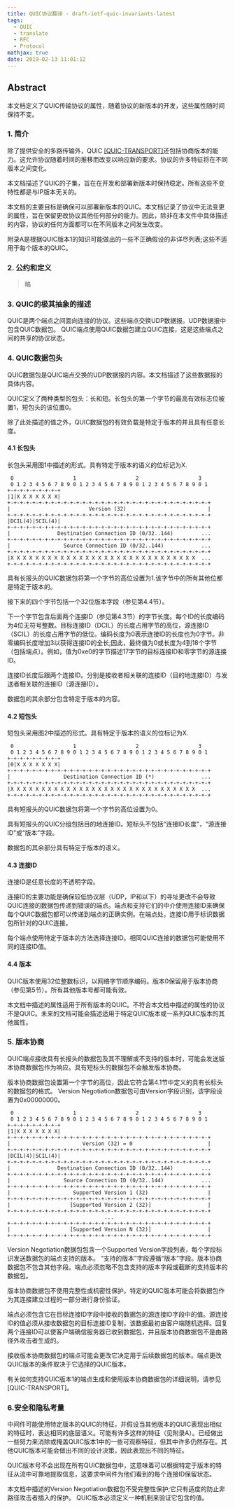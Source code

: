 ```yaml
---
title: QUIC协议翻译 - draft-ietf-quic-invariants-latest
tags:
  - QUIC
  - translate
  - RFC
  - Protocol
mathjax: true
date: 2019-02-13 11:01:12
---
```


## Abstract

本文档定义了QUIC传输协议的属性，随着协议的新版本的开发，这些属性随时间保持不变。

<!-- more -->

### 1. 简介

除了提供安全的多路传输外，QUIC [[QUIC-TRANSPORT]](https://quicwg.org/base-drafts/draft-ietf-quic-invariants.html#QUIC-TRANSPORT)还包括协商版本的能力。这允许协议随着时间的推移而改变以响应新的要求。协议的许多特征将在不同版本之间变化。

本文档描述了QUIC的子集，旨在在开发和部署新版本时保持稳定。所有这些不变特性都是与IP版本无关的。

本文档的主要目标是确保可以部署新版本的QUIC。本文档记录了协议中无法变更的属性，旨在保留更改协议其他任何部分的能力。因此，除非在本文件中具体描述的内容，协议的任何方面都可以在不同版本之间发生改变。

附录A是根据QUIC版本1的知识可能做出的一些不正确假设的非详尽列表;这些不适用于每个版本的QUIC。

### 2. 公约和定义

> 略

### 3. QUIC的极其抽象的描述

QUIC是两个端点之间面向连接的协议。这些端点交换UDP数据报。UDP数据报中包含QUIC数据包。 QUIC端点使用QUIC数据包建立QUIC连接，这是这些端点之间的共享的协议状态。

### 4. QUIC数据包头

QUIC数据包是QUIC端点交换的UDP数据报的内容。本文档描述了这些数据报的具体内容。

QUIC定义了两种类型的包头：长和短。长包头的第一个字节的最高有效标志位被置1，短包头的该位置0。

除了此处描述的值之外，QUIC数据包的有效负载是特定于版本的并且具有任意长度。

#### 4.1 长包头

长包头采用图1中描述的形式。具有特定于版本的语义的位标记为X.

```
 0                   1                   2                   3
 0 1 2 3 4 5 6 7 8 9 0 1 2 3 4 5 6 7 8 9 0 1 2 3 4 5 6 7 8 9 0 1
+-+-+-+-+-+-+-+-+
|1|X X X X X X X|
+-+-+-+-+-+-+-+-+-+-+-+-+-+-+-+-+-+-+-+-+-+-+-+-+-+-+-+-+-+-+-+-+
|                         Version (32)                          |
+-+-+-+-+-+-+-+-+-+-+-+-+-+-+-+-+-+-+-+-+-+-+-+-+-+-+-+-+-+-+-+-+
|DCIL(4)|SCIL(4)|
+-+-+-+-+-+-+-+-+-+-+-+-+-+-+-+-+-+-+-+-+-+-+-+-+-+-+-+-+-+-+-+-+
|               Destination Connection ID (0/32..144)         ...
+-+-+-+-+-+-+-+-+-+-+-+-+-+-+-+-+-+-+-+-+-+-+-+-+-+-+-+-+-+-+-+-+
|                 Source Connection ID (0/32..144)            ...
+-+-+-+-+-+-+-+-+-+-+-+-+-+-+-+-+-+-+-+-+-+-+-+-+-+-+-+-+-+-+-+-+
|X X X X X X X X X X X X X X X X X X X X X X X X X X X X X X  ...
+-+-+-+-+-+-+-+-+-+-+-+-+-+-+-+-+-+-+-+-+-+-+-+-+-+-+-+-+-+-+-+-+
```

具有长报头的QUIC数据包将第一个字节的高位设置为1.该字节中的所有其他位都是特定于版本的。

接下来的四个字节包括一个32位版本字段（参见第4.4节）。

下一个字节包含后面两个连接ID（参见第4.3节）的字节长度。每个ID的长度编码为4位无符号整数。目标连接ID（DCIL）的长度占用字节的高位，源连接ID（SCIL）的长度占用字节的低位。编码长度为0表示连接ID的长度也为0字节。非零编码长度增加3以获得连接ID的全长;因此，最终值为0或长度为4到18个字节（包括端点）。例如，值为0xe0的字节描述17字节的目标连接ID和零字节的源连接ID。

连接ID长度后跟两个连接ID。分别是接收者相关联的连接ID（目的地连接ID）与发送者相关联的连接ID（源连接ID）。

数据包的其余部分包含特定于版本的内容。

#### 4.2 短包头

短包头采用图2中描述的形式。具有特定于版本的语义的位标记为X.

```
 0                   1                   2                   3
 0 1 2 3 4 5 6 7 8 9 0 1 2 3 4 5 6 7 8 9 0 1 2 3 4 5 6 7 8 9 0 1
+-+-+-+-+-+-+-+-+
|0|X X X X X X X|
+-+-+-+-+-+-+-+-+-+-+-+-+-+-+-+-+-+-+-+-+-+-+-+-+-+-+-+-+-+-+-+-+
|                 Destination Connection ID (*)               ...
+-+-+-+-+-+-+-+-+-+-+-+-+-+-+-+-+-+-+-+-+-+-+-+-+-+-+-+-+-+-+-+-+
|X X X X X X X X X X X X X X X X X X X X X X X X X X X X X X  ...
+-+-+-+-+-+-+-+-+-+-+-+-+-+-+-+-+-+-+-+-+-+-+-+-+-+-+-+-+-+-+-+-+
```

具有短报头的QUIC数据包将第一个字节的高位设置为0。

具有短报头的QUIC分组包括目的地连接ID。短标头不包括“连接ID长度”，“源连接ID”或“版本”字段。

数据包的其余部分具有特定于版本的语义。

#### 4.3 连接ID

连接ID是任意长度的不透明字段。

连接ID的主要功能是确保较低协议层（UDP，IP和以下）的寻址更改不会导致QUIC连接的数据包传递到错误的端点。端点和支持它们的中介使用连接ID来确保每个QUIC数据包都可以传递到端点的正确实例。在端点处，连接ID用于标识数据包所针对的QUIC连接。

每个端点使用特定于版本的方法选择连接ID。相同QUIC连接的数据包可能使用不同的连接ID值。

#### 4.4 版本

QUIC版本使用32位整数标识，以网络字节顺序编码。版本0保留用于版本协商（参见第5节）。所有其他版本号都可能有效。

本文档中描述的属性适用于所有版本的QUIC。不符合本文档中描述的属性的协议不是QUIC。未来的文档可能会描述适用于特定QUIC版本或一系列QUIC版本的其他属性。

### 5. 版本协商

QUIC端点接收具有长报头的数据包及其不理解或不支持的版本时，可能会发送版本协商数据包作为响应。具有短标头的数据包不会触发版本协商。

版本协商数据包设置第一个字节的高位，因此它符合第4.1节中定义的具有长标头的数据包的格式。 Version Negotiation数据包可由Version字段识别，该字段设置为0x00000000。

```
 0                   1                   2                   3
 0 1 2 3 4 5 6 7 8 9 0 1 2 3 4 5 6 7 8 9 0 1 2 3 4 5 6 7 8 9 0 1
+-+-+-+-+-+-+-+-+
|1|X X X X X X X|
+-+-+-+-+-+-+-+-+-+-+-+-+-+-+-+-+-+-+-+-+-+-+-+-+-+-+-+-+-+-+-+-+
|                       Version (32) = 0                        |
+-+-+-+-+-+-+-+-+-+-+-+-+-+-+-+-+-+-+-+-+-+-+-+-+-+-+-+-+-+-+-+-+
|DCIL(4)|SCIL(4)|
+-+-+-+-+-+-+-+-+-+-+-+-+-+-+-+-+-+-+-+-+-+-+-+-+-+-+-+-+-+-+-+-+
|               Destination Connection ID (0/32..144)         ...
+-+-+-+-+-+-+-+-+-+-+-+-+-+-+-+-+-+-+-+-+-+-+-+-+-+-+-+-+-+-+-+-+
|                 Source Connection ID (0/32..144)            ...
+-+-+-+-+-+-+-+-+-+-+-+-+-+-+-+-+-+-+-+-+-+-+-+-+-+-+-+-+-+-+-+-+
|                    Supported Version 1 (32)                   |
+-+-+-+-+-+-+-+-+-+-+-+-+-+-+-+-+-+-+-+-+-+-+-+-+-+-+-+-+-+-+-+-+
|                   [Supported Version 2 (32)]                  |
+-+-+-+-+-+-+-+-+-+-+-+-+-+-+-+-+-+-+-+-+-+-+-+-+-+-+-+-+-+-+-+-+
                               ...
+-+-+-+-+-+-+-+-+-+-+-+-+-+-+-+-+-+-+-+-+-+-+-+-+-+-+-+-+-+-+-+-+
|                   [Supported Version N (32)]                  |
+-+-+-+-+-+-+-+-+-+-+-+-+-+-+-+-+-+-+-+-+-+-+-+-+-+-+-+-+-+-+-+-+
```

Version Negotiation数据包包含一个Supported Version字段列表，每个字段标识发送数据包的端点支持的版本。 
“支持的版本”字段遵循“版本”字段。版本协商数据包不包含其他字段。端点必须忽略不包含支持的版本字段或截断的支持版本的数据包。

版本协商数据包不使用完整性或机密性保护。特定的QUIC版本可能会将数据包作为其连接建立过程的一部分进行身份验证。

端点必须包含它在目标连接ID字段中接收的数据包的源连接ID字段中的值。源连接ID的值必须从接收数据包的目标连接ID复制，该数据最初由客户端随机选择。回复两个连接ID可以使客户端确信服务器已收到数据包，并且版本协商数据包不是由路径外攻击者生成的。

接收版本协商数据包的端点可能会更改它决定用于后续数据包的版本。端点更改QUIC版本的条件取决于它选择的QUIC版本。

有关如何支持QUIC版本1的端点生成和使用版本协商数据包的详细说明，请参见[QUIC-TRANSPORT]。

### 6.安全和隐私考量

中间件可能使用特定版本的QUIC的特征，并假设当其他版本的QUIC表现出相似的特征时，表达相同的底层语义。可能有许多这样的特征（见附录A）。已经做出一些努力来消除或掩盖QUIC版本1中的一些可观察特征，但其中许多仍然存在。其他QUIC版本可能会做出不同的设计决策，因此表现出不同的特征。

QUIC版本号不会出现在所有QUIC数据包中，这意味着可以根据特定于版本的特征从流中可靠地提取信息，这要求中间件为他们看到的每个连接ID保留状态。

本文档中描述的Version Negotiation数据包不受完整性保护;它只有适度的防止非路径攻击者插入的保护。 QUIC版本必须定义一种机制来验证它包含的值。


